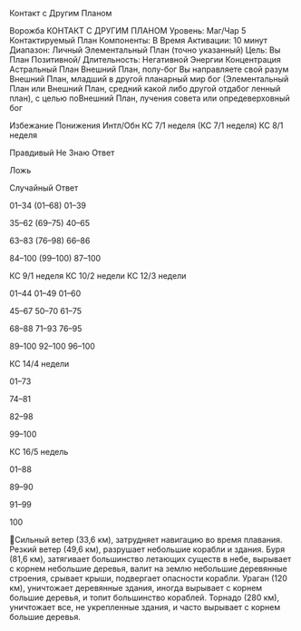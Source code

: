 
Контакт с Другим Планом

Ворожба
КОНТАКТ С ДРУГИМ ПЛАНОМ
Уровень: Маг/Чар 5
Контактируемый План
Компоненты: В
Время Активации: 10 минут
Диапазон: Личный
Элементальный План
(точно указанный)
Цель: Вы
План Позитивной/
Длительность:
Негативной Энергии
Концентрация
Астральный План
Внешний План, полу-бог
Вы направляете свой разум
Внешний План, младший
в другой планарный мир
бог
(Элементальный План или
Внешний План, средний
какой либо другой отдабог
ленный план), с целью поВнешний План,
лучения совета или опредеверховный бог

Избежание
Понижения
Интл/Обн
КС 7/1 неделя
(КС 7/1 неделя)
КС 8/1 неделя

Правдивый Не Знаю
Ответ

Ложь

Случайный
Ответ

01–34
(01–68)
01–39

35–62
(69–75)
40–65

63–83
(76–98)
66–86

84–100
(99–100)
87–100

КС 9/1 неделя
КС 10/2 недели
КС 12/3 недели

01–44
01–49
01–60

45–67
50–70
61–75

68–88
71–93
76–95

89–100
92–100
96–100

КС 14/4 недели

01–73

74–81

82–98

99–100

КС 16/5 недель

01–88

89–90

91–99

100

Сильный ветер (33,6 км), затрудняет
навигацию во время плавания.
Резкий ветер (49,6 км), разрушает небольшие корабли и здания.
Буря (81,6 км), затягивает большинство летающих существ в небе, вырывает с корнем небольшие деревья, валит
на землю небольшие деревянные строения, срывает крыши, подвергает опасности корабли.
Ураган (120 км), уничтожает деревянные здания, иногда вырывает с корнем
большие деревья, и топит большинство
кораблей.
Торнадо (280 км), уничтожает все, не
укрепленные здания, и часто вырывает
с корнем большие деревья.
